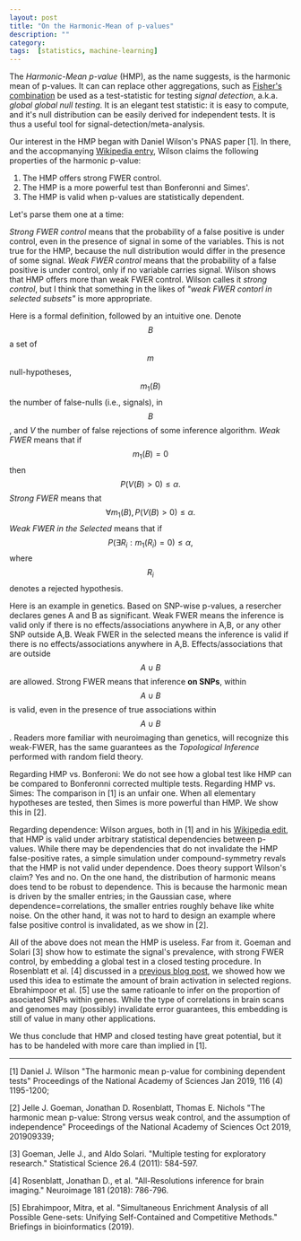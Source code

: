 ```yaml
---
layout: post
title: "On the Harmonic-Mean of p-values"
description: ""
category: 
tags:  [statistics, machine-learning]
---
```


The _Harmonic-Mean p-value_ (HMP), as the name suggests, is the harmonic mean of p-values. 
It can can replace other aggregations, such as [Fisher's combination](https://en.wikipedia.org/wiki/Fisher%27s_method)
be used as a test-statistic for testing _signal detection_, a.k.a. _global global null testing_.
It is an elegant test statistic: it is easy to compute, and it's null distribution can be easily derived for independent tests. 
It is thus a useful tool for signal-detection/meta-analysis.

Our interest in the HMP began with Daniel Wilson's PNAS paper [1].
In there, and the accopmanying [Wikipedia entry](https://en.wikipedia.org/w/index.php?title=Harmonic_mean_p-value&oldid=921890236), Wilson claims the following properties of the harmonic p-value:

1. The HMP offers strong FWER control.
1. The HMP is a more powerful test than Bonferonni and Simes'. 
1. The HMP is valid when p-values are statistically dependent.

Let's parse them one at a time:

_Strong FWER control_ means that the probability of a false positive is under control, even in the presence of signal in some of the variables.
This is not true for the HMP, because the null distribution would differ in the presence of some signal. 
_Weak FWER control_ means that the probability of a false positive is under control, only if no variable carries signal. 
Wilson shows that HMP offers more than weak FWER control. 
Wilson calles it _strong control_, but I think that something in the likes of _"weak FWER contorl in selected subsets"_ is more appropriate. 

Here is a formal definition, followed by an intuitive one. 
Denote $$B$$ a set of $$m$$ null-hypotheses, $$m_1(B)$$ the number of false-nulls (i.e., signals), in $$B$$, and $V$ the number of false rejections of some inference algorithm.
_Weak FWER_ means that if $$m_1(B)=0$$ then $$P(V(B)>0)\leq \alpha.$$
_Strong FWER_ means that $$\forall m_1(B), P(V(B)>0)\leq \alpha.$$
_Weak FWER in the Selected_ means that if $$P(\exists R_i: m_1(R_i)=0)\leq \alpha,$$ where $$R_i$$ denotes a rejected hypothesis.

Here is an example in genetics.
Based on SNP-wise p-values, a resercher declares genes A and B as significant.
Weak FWER means the inference is valid only if there is no effects/associations anywhere in A,B, or any other SNP outside A,B.
Weak FWER in the selected means the inference is valid if there is no effects/associations anywhere in A,B. Effects/associations that are outside $$A \cup B$$ are allowed.
Strong FWER means that inference __on SNPs__, within $$A \cup B$$ is valid, even in the presence of true associations within $$A \cup B$$.
Readers more familiar with neuroimaging than genetics, will recognize this weak-FWER, has the same guarantees as the _Topological Inference_ performed with random field theory.


Regarding HMP vs. Bonferoni: We do not see how a global test like HMP can be compared to Bonferonni corrected multiple tests. 
Regarding HMP vs. Simes: The comparison in [1] is an unfair one. When all elementary hypotheses are tested, then Simes is more powerful than HMP. 
We show this in [2].

Regarding dependence: 
Wilson argues, both in [1] and in his [Wikipedia edit](https://en.wikipedia.org/w/index.php?title=Extensions_of_Fisher%27s_method&oldid=901235957), that HMP is valid under arbitrary statistical dependencies between p-values. 
While there may be dependencies that do not invalidate the HMP false-positive rates, a simple simulation under compound-symmetry revals that the HMP is not valid under dependence. 
Does theory support Wilson's claim?
Yes and no.
On the one hand, the distribution of harmonic means does tend to be robust to dependence.
This is because the harmonic mean is driven by the smaller entries; in the Gaussian case, where dependence=correlations, the smaller entries roughly behave like white noise. 
On the other hand, it was not to hard to design an example where false positive control is invalidated, as we show in [2].

All of the above does not mean the HMP is useless. 
Far from it.
Goeman and Solari [3] show how to estimate the signal's prevalence, with strong FWER control, by embedding a global test in a closed testing procedure. 
In Rosenblatt et al. [4] discussed in a [previous blog post](http://www.john-ros.com/cherry-brain/), we showed how we used this idea to estimate the amount of brain activation in selected regions. 
Ebrahimpoor et al. [5] use the same ratioanle to infer on the proportion of asociated SNPs within genes. 
While the type of correlations in brain scans and genomes may (possibly) invalidate error guarantees, this embedding is still of value in many other applications. 

We thus conclude that HMP and closed testing have great potential, but it has to be handeled with more care than implied in [1].

-----
[1] Daniel J. Wilson
"The harmonic mean p-value for combining dependent tests"
Proceedings of the National Academy of Sciences Jan 2019, 116 (4) 1195-1200;

[2] Jelle J. Goeman, Jonathan D. Rosenblatt, Thomas E. Nichols
"The harmonic mean p-value: Strong versus weak control, and the assumption of independence"
Proceedings of the National Academy of Sciences Oct 2019, 201909339; 

[3] Goeman, Jelle J., and Aldo Solari. "Multiple testing for exploratory research." Statistical Science 26.4 (2011): 584-597.

[4] Rosenblatt, Jonathan D., et al. "All-Resolutions inference for brain imaging." Neuroimage 181 (2018): 786-796.

[5] Ebrahimpoor, Mitra, et al. "Simultaneous Enrichment Analysis of all Possible Gene-sets: Unifying Self-Contained and Competitive Methods." Briefings in bioinformatics (2019).